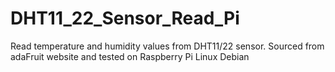 # DHT11_22_Sensor_Read_Pi
Read temperature and  humidity values from DHT11/22 sensor. Sourced from adaFruit website and tested on Raspberry Pi Linux Debian
